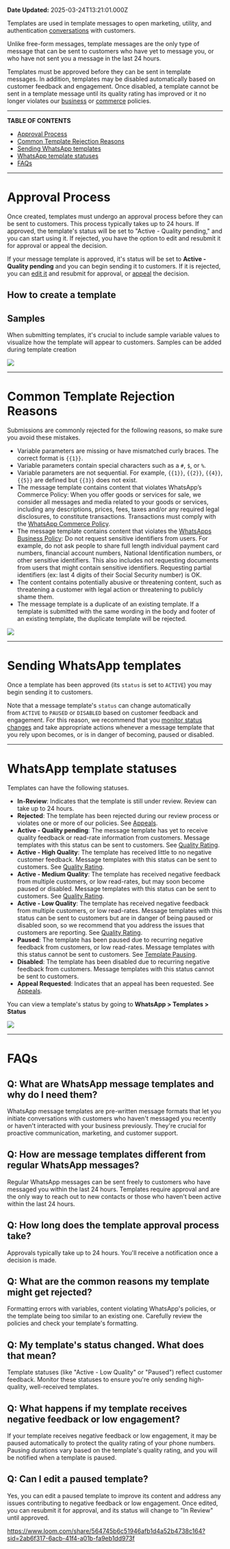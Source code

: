 **Date Updated:** 2025-03-24T13:21:01.000Z

Templates are used in template messages to open marketing, utility, and authentication [conversations](https://developers.facebook.com/docs/whatsapp/pricing#conversations) with customers. 

Unlike free-form messages, template messages are the only type of message that can be sent to customers who have yet to message you, or who have not sent you a message in the last 24 hours.

Templates must be approved before they can be sent in template messages. In addition, templates may be disabled automatically based on customer feedback and engagement. Once disabled, a template cannot be sent in a template message until its quality rating has improved or it no longer violates our [business](https://l.facebook.com/l.php?u=https%3A%2F%2Fwww.whatsapp.com%2Flegal%2Fbusiness-policy%2F%3Ffbclid%3DIwZXh0bgNhZW0CMTEAAR0vK3h7u6QlT54uJUzZbyHruXrkfJLBnhMLRa5WplWUoYr5dwT-Y4iPY9Q%5Faem%5FAfMSb44oNDIjQTO-1phjCttgBtPalnDVSqM5tzT4buoDJy3H1WoVu9r1fZVidoEEkBYBT6mof1t3qOn2BeeCiYQU&h=AT2vT4Ysb9LGBntXmlR-R0xz-UboFIswubjGJT-1xbrVtxjcj3u8zwIzBMnLTnzoWtF8Pn1pzzzm%5FlqOJxb9Jn0-yVmo79oVqFVbHTJLYnNUXfCZXuLKJ8PnYfQCDkell-9LTevLOhDPJu2KBrylNQO5tvc) or [commerce](https://www.whatsapp.com/legal/commerce-policy/?fbclid=IwZXh0bgNhZW0CMTEAAR152f6sNEjMf8JyB54RhhhQ2hIgSTMHji2V1aJ9wMbsr0CwOyNRm4tmSDs%5Faem%5FAfPpn-sCUKuAFawk0oah0VWOc-tM%5F-U6BHMiGxprpeZMTLOaLVrAP7Ek9qQ-UJxEKpTtaHaQM0Tio9E1WAWiBPUM) policies.

---

**TABLE OF CONTENTS**

* [Approval Process](#Approval-Process)
* [Common Template Rejection Reasons](#Common-Template-Rejection-Reasons)
* [Sending WhatsApp templates](#Sending-WhatsApp-templates)
* [WhatsApp template statuses](#WhatsApp-template-statuses)
* [FAQs](#FAQs)

---

  
# Approval Process

Once created, templates must undergo an approval process before they can be sent to customers. This process typically takes up to 24 hours. If approved, the template's status will be set to "Active - Quality pending," and you can start using it. If rejected, you have the option to edit and resubmit it for approval or appeal the decision.
  
  
If your message template is approved, it's status will be set to **Active - Quality pending** and you can begin sending it to customers. If it is rejected, you can [edit it](https://developers.facebook.com/docs/whatsapp/message-templates/guidelines/#editing) and resubmit for approval, or [appeal](https://developers.facebook.com/docs/whatsapp/message-templates/guidelines/#appeals) the decision.

##   

## How to create a template

  
[](%3Cdiv%20style=%22position%3A%20relative;%20padding-bottom%3A%2064.5933014354067%;%20height%3A%200;%22%3E%3Ciframe%20src=%22https%3A//www.loom.com/embed/564745b6c51946afb1d4a52b4738c164?sid=ffc1ff56-2e0e-4659-9b8a-078608d26b32%22%20frameborder=%220%22%20webkitallowfullscreen%20mozallowfullscreen%20allowfullscreen%20style=%22position%3A%20absolute;%20top%3A%200;%20left%3A%200;%20width%3A%20100%;%20height%3A%20100%;%22%3E%3C/iframe%3E%3C/div%3E)

  
##   

##   

## Samples

When submitting templates, it's crucial to include sample variable values to visualize how the template will appear to customers. Samples can be added during template creation

  
![](https://s3.amazonaws.com/cdn.freshdesk.com/data/helpdesk/attachments/production/155024924194/original/pom_P9j4uQOeludQsVMRpySTTfFyQYWwGQ.png?1713872158)

  
---

# Common Template Rejection Reasons

  
Submissions are commonly rejected for the following reasons, so make sure you avoid these mistakes.

* Variable parameters are missing or have mismatched curly braces. The correct format is `{{1}}`.
* Variable parameters contain special characters such as a `#`, `$`, or `%`.
* Variable parameters are not sequential. For example, `{{1}}`, `{{2}}`, `{{4}}`, `{{5}}` are defined but `{{3}}` does not exist.
* The message template contains content that violates WhatsApp’s Commerce Policy: When you offer goods or services for sale, we consider all messages and media related to your goods or services, including any descriptions, prices, fees, taxes and/or any required legal disclosures, to constitute transactions. Transactions must comply with the [WhatsApp Commerce Policy](https://www.whatsapp.com/legal/commerce-policy/?fbclid=IwZXh0bgNhZW0CMTEAAR14Q9zNjCik9FK8Edd7eKLhWn20O%5FUzLPr8iFHGIYutiJU3FG96aH-zCTE%5Faem%5FAfM8oWr6KYbOfBTlkCqT38tK5s8cF3tXMl132fhZZWEnx4xgOM%5FZuoRfx3DmvqiB91FdT2J4nRKEmfxDcPw77Vw9).
* The message template contains content that violates the [WhatsApps Business Policy](https://l.facebook.com/l.php?u=https%3A%2F%2Fwww.whatsapp.com%2Flegal%2Fbusiness-policy%2F%3Ffbclid%3DIwZXh0bgNhZW0CMTEAAR3jeX0zE3tpYTKAlsZBvyV67GmR6K3E7ZNmXvNWB-NfEkm37-lQ6QuOC90%5Faem%5FAfNuhVsot9h1IQve1TpPmOWXJcwaRYQqUAi4NjAg4t4XEpSzd5EbScKQycdVm3kq%5FkKeHT3teYNvDXFw2Z5lYjWV&h=AT2fFZg1ZKLftoy1BU4MG8oSs3nC4Rgf8q1C9xJ3RnUzk0EsmeN8Tf9p0v2bMni4pMOjf877czVrjq9yQOR8yL35VMIpI3qbvPamIYfkZlTVfs3O6xWQ9udmqmErUqib3hnSBMaqeDPdseMaiTr5%5FrIPwPXbRJjisiEkkmqe): Do not request sensitive identifiers from users. For example, do not ask people to share full length individual payment card numbers, financial account numbers, National Identification numbers, or other sensitive identifiers. This also includes not requesting documents from users that might contain sensitive identifiers. Requesting partial identifiers (ex: last 4 digits of their Social Security number) is OK.
* The content contains potentially abusive or threatening content, such as threatening a customer with legal action or threatening to publicly shame them.
* The message template is a duplicate of an existing template. If a template is submitted with the same wording in the body and footer of an existing template, the duplicate template will be rejected.

![](https://s3.amazonaws.com/cdn.freshdesk.com/data/helpdesk/attachments/production/155024924765/original/bANeo0nAPgu7BC2MFPs18SXmyeDD8Nrz7Q.png?1713872446)

---

# Sending WhatsApp templates

  
Once a template has been approved (its `status` is set to `ACTIVE`) you may begin sending it to customers. 

  
Note that a message template's `status` can change automatically from `ACTIVE` to `PAUSED` or `DISABLED` based on customer feedback and engagement. For this reason, we recommend that you [monitor status changes](https://developers.facebook.com/docs/whatsapp/message-templates/guidelines/#monitoring-status-changes) and take appropriate actions whenever a message template that you rely upon becomes, or is in danger of becoming, paused or disabled.
  
  
---

# WhatsApp template statuses

  
Templates can have the following statuses.

* **In-Review**: Indicates that the template is still under review. Review can take up to 24 hours.
* **Rejected**: The template has been rejected during our review process or violates one or more of our policies. See [Appeals](https://developers.facebook.com/docs/whatsapp/message-templates/guidelines/#appeals).
* **Active - Quality pending**: The message template has yet to receive quality feedback or read-rate information from customers. Message templates with this status can be sent to customers. See [Quality Rating](https://developers.facebook.com/docs/whatsapp/message-templates/guidelines/#quality-rating).
* **Active - High Quality**: The template has received little to no negative customer feedback. Message templates with this status can be sent to customers. See [Quality Rating](https://developers.facebook.com/docs/whatsapp/message-templates/guidelines/#quality-rating).
* **Active - Medium Quality**: The template has received negative feedback from multiple customers, or low read-rates, but may soon become paused or disabled. Message templates with this status can be sent to customers. See [Quality Rating](https://developers.facebook.com/docs/whatsapp/message-templates/guidelines/#quality-rating).
* **Active - Low Quality**: The template has received negative feedback from multiple customers, or low read-rates. Message templates with this status can be sent to customers but are in danger of being paused or disabled soon, so we recommend that you address the issues that customers are reporting. See [Quality Rating](https://developers.facebook.com/docs/whatsapp/message-templates/guidelines/#quality-rating).
* **Paused**: The template has been paused due to recurring negative feedback from customers, or low read-rates. Message templates with this status cannot be sent to customers. See [Template Pausing](https://developers.facebook.com/docs/whatsapp/message-templates/guidelines/#template-pausing).
* **Disabled**: The template has been disabled due to recurring negative feedback from customers. Message templates with this status cannot be sent to customers.
* **Appeal Requested**: Indicates that an appeal has been requested. See [Appeals](https://developers.facebook.com/docs/whatsapp/message-templates/guidelines/#appeals).

You can view a template's status by going to **WhatsApp > Templates > Status**
  
  
![](https://s3.amazonaws.com/cdn.freshdesk.com/data/helpdesk/attachments/production/155024925270/original/MeSdtU1yIn3tBYgblzakubUS9tTBMZi0OA.jpeg?1713872747)
  
  
---

# FAQs

  
## **Q: What are WhatsApp message templates and why do I need them?**

WhatsApp message templates are pre-written message formats that let you initiate conversations with customers who haven't messaged you recently or haven't interacted with your business previously. They're crucial for proactive communication, marketing, and customer support.

  
## **Q: How are message templates different from regular WhatsApp messages?**

Regular WhatsApp messages can be sent freely to customers who have messaged you within the last 24 hours. Templates require approval and are the only way to reach out to new contacts or those who haven't been active within the last 24 hours.

  
## **Q:** **How long does the template approval process take?**

Approvals typically take up to 24 hours. You'll receive a notification once a decision is made.
  
  
## **Q:** **What are the common reasons my template might get rejected?**

Formatting errors with variables, content violating WhatsApp's policies, or the template being too similar to an existing one. Carefully review the policies and check your template's formatting.
  
  
## **Q:** **My template's status changed. What does that mean?**

Template statuses (like "Active - Low Quality" or "Paused") reflect customer feedback. Monitor these statuses to ensure you're only sending high-quality, well-received templates.

  
## **Q: What happens if my template receives negative feedback or low engagement?**

  
If your template receives negative feedback or low engagement, it may be paused automatically to protect the quality rating of your phone numbers. Pausing durations vary based on the template's quality rating, and you will be notified when a template is paused.

  
## **Q: Can I edit a paused template?** 

  
Yes, you can edit a paused template to improve its content and address any issues contributing to negative feedback or low engagement. Once edited, you can resubmit it for approval, and its status will change to "In Review" until approved.
  
  
<https://www.loom.com/share/564745b6c51946afb1d4a52b4738c164?sid=2ab6f317-6acb-41f4-a01b-fa9eb1dd973f>